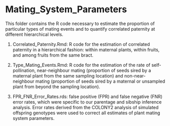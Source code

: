 # Mating_System_Parameters

This folder contains the R code necessary to estimate the proportion of particular types of mating events and to quantify correlated paternity at different hierarchical levels.

1. Correlated_Paternity.Rmd: R code for the estimation of correlated paternity in a hierarchical fashion: within maternal plants, within fruits, and among fruits from the same bract.

2. Type_Mating_Events.Rmd: R code for the estimation of the rate of self-pollination, near-neighbour mating (proportion of seeds sired by a maternal plant from the same sampling location) and non-near-neighbour mating (proportion of seeds sired by a maternal or unsampled plant from beyond the sampling location). 

3. FPR_FNR_Error_Rates.rds: false positive (FPR) and false negative (FNR) error rates, which were specific to our parentage and sibship inference analysis. Error rates derived from the COLONY2 analysis of simulated offspring genotypes were used to correct all estimates of plant mating system parameters.